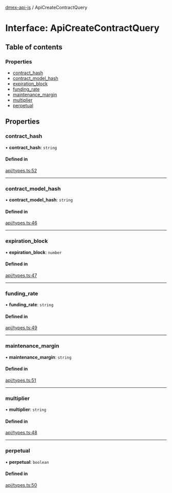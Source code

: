 [dmex-api-js](../README.md) / ApiCreateContractQuery

# Interface: ApiCreateContractQuery

## Table of contents

### Properties

- [contract\_hash](ApiCreateContractQuery.md#contract_hash)
- [contract\_model\_hash](ApiCreateContractQuery.md#contract_model_hash)
- [expiration\_block](ApiCreateContractQuery.md#expiration_block)
- [funding\_rate](ApiCreateContractQuery.md#funding_rate)
- [maintenance\_margin](ApiCreateContractQuery.md#maintenance_margin)
- [multiplier](ApiCreateContractQuery.md#multiplier)
- [perpetual](ApiCreateContractQuery.md#perpetual)

## Properties

### contract\_hash

• **contract\_hash**: `string`

#### Defined in

[api/types.ts:52](https://github.com/dmex-app/node-api-js/blob/873b0f8/src/api/types.ts#L52)

___

### contract\_model\_hash

• **contract\_model\_hash**: `string`

#### Defined in

[api/types.ts:46](https://github.com/dmex-app/node-api-js/blob/873b0f8/src/api/types.ts#L46)

___

### expiration\_block

• **expiration\_block**: `number`

#### Defined in

[api/types.ts:47](https://github.com/dmex-app/node-api-js/blob/873b0f8/src/api/types.ts#L47)

___

### funding\_rate

• **funding\_rate**: `string`

#### Defined in

[api/types.ts:49](https://github.com/dmex-app/node-api-js/blob/873b0f8/src/api/types.ts#L49)

___

### maintenance\_margin

• **maintenance\_margin**: `string`

#### Defined in

[api/types.ts:51](https://github.com/dmex-app/node-api-js/blob/873b0f8/src/api/types.ts#L51)

___

### multiplier

• **multiplier**: `string`

#### Defined in

[api/types.ts:48](https://github.com/dmex-app/node-api-js/blob/873b0f8/src/api/types.ts#L48)

___

### perpetual

• **perpetual**: `boolean`

#### Defined in

[api/types.ts:50](https://github.com/dmex-app/node-api-js/blob/873b0f8/src/api/types.ts#L50)
